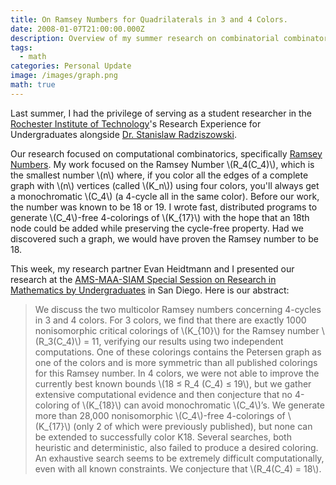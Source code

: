 ```yaml
---
title: On Ramsey Numbers for Quadrilaterals in 3 and 4 Colors.
date: 2008-01-07T21:00:00.000Z
description: Overview of my summer research on combinatorial combinatorics
tags:
  - math
categories: Personal Update
image: /images/graph.png
math: true
---
```

Last summer, I had the privilege of serving as a student researcher in the [Rochester Institute of Technology](https://www.rit.edu/science/school-mathematics-and-statistics)'s Research Experience for Undergraduates alongside [Dr. Stanislaw Radziszowski]( https://en.wikipedia.org/wiki/Stanis%C5%82aw_Radziszowski). 

Our research focused on computational combinatorics, specifically [Ramsey Numbers](https://mathworld.wolfram.com/RamseyNumber.html). My work focused on the Ramsey Number \\(R_4(C_4)\\), which is the smallest number \\(n\\) where, if you color all the edges of a complete graph with \\(n\\) vertices (called \\(K_n\\)) using four colors, you'll always get a monochromatic \\(C_4\\) (a 4-cycle all in the same color). Before our work, the number was known to be 18 or 19. I wrote fast, distributed programs to generate \\(C_4\\)-free 4-colorings of \\(K_{17}\\) with the hope that an 18th node could be added while preserving the cycle-free property. Had we discovered such a graph, we would have proven the Ramsey number to be 18.

This week, my research partner Evan Heidtmann and I presented our research at the [AMS-MAA-SIAM Special Session on Research in Mathematics by Undergraduates](https://jointmathematicsmeetings.org/meetings/national/jmm/2109_program_monday.html) in San Diego. Here is our abstract:

> We discuss the two multicolor Ramsey numbers concerning 4-cycles in 3 and 4 colors. For 3 colors, we find that there are exactly 1000 nonisomorphic critical colorings of \\(K_{10}\\) for the Ramsey number \\(R_3(C_4)\\) = 11, verifying our results using two independent computations. One of these colorings contains the Petersen graph as one of the colors and is more symmetric than all published colorings for this Ramsey number. In 4 colors, we were not able to improve the currently best known bounds \\(18 ≤ R_4 (C_4) ≤ 19\\), but we gather extensive computational evidence and then conjecture that no 4-coloring of \\(K_{18}\\) can avoid monochromatic \\(C_4\\)’s. We generate more than 28,000 nonisomorphic \\(C_4\\)-free 4-colorings of \\(K_{17}\\) (only 2 of which were previously published), but none can be extended to successfully color K18. Several searches, both heuristic and deterministic, also failed to produce a desired coloring. An exhaustive search seems to be extremely difficult computationally, even with all known constraints. We conjecture that \\(R_4(C_4) = 18\\). 
